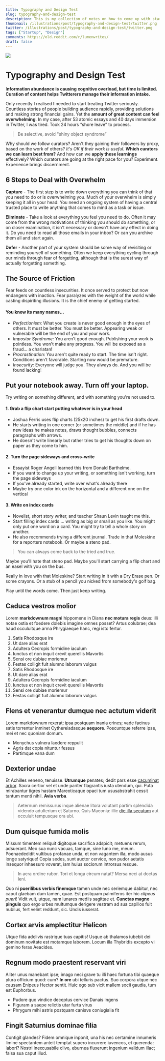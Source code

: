 ```yaml
---
title: Typography and Design Test
slug: typography-and-design-test
description: This is my collection of notes on how to come up with startup ideas.
thumbnail: /illustrations/post/typography-and-design-test/twitter.png
twitter: /illustrations/post/typography-and-design-test/twitter.png
tags: ["Startup", "Design"]
comments: https://old.reddit.com/r/lumenwrites/
draft: false
---
```


<img className="post-header" src="/img/valley-cropped.png" />

# Typography and Design Test

**Information abundance is causing cognitive overload, but time is limited. Curation of content helps Twitterers manage their information intake.**

Only recently I realised I needed to start treating Twitter seriously. Countless stories of people building audience rapidly, providing solutions and making strong financial gains. Yet the **amount of great content can feel overwhelming**. In my case, after 53 atomic essays and 40 days immersion in Twitter, I was tired. Took 24 hours “shore leave” to process.

> Be selective, avoid "shiny object syndrome”

Why should we follow curators? Aren't they gaining their followers by proxy, based on
the work of others? *It's OK if their work is useful*. **Which curators we can learn best from?** And how can we **apply these learnings** effectively? Which curators are going at the right pace for you? Experiment. Experience brings discernment.

## 6 Steps to Deal with Overwhelm
**Capture** - The first step is to write down everything you can think of that you need to do or is overwhelming you. Much of your overwhelm is simply keeping it all in your head. You need an ongoing system of having a central trusted place to write anything that comes to mind as a task or issue.

**Eliminate** - Take a look at everything you feel you need to do. Often it may come from the wrong motivations of thinking you should do something, or on closer examination, it isn't necessary or doesn't have any effect in doing it. Do you need to read all those emails in your inbox? Or can you archive them all and start again.

**Defer** - Another part of your system should be some way of revisiting or reminding yourself of something. Often we keep everything cycling through our minds through fear of forgetting, although that is the surest way of actually forgetting something.


## The Source of Friction
Fear feeds on countless insecurities. It once served to
protect but now endangers with inaction. Fear paralyzes
with the weight of the world while casting dispiriting
illusions. It is the chief enemy of getting started.

#### You know its many names...

- *Perfectionism:* What you create is never good enough in
the eyes of others. It must be better. You must be better.
Appearing weak or vulnerable will be the end of you and
your work.
- *Impostor Syndrome:* You aren't good enough. Publishing
your work is pointless. You won't make any progress. You
will be exposed as a fraud... a charlatan!
- *Procrastination:* You aren't quite ready to start. The time
isn't right. Conditions aren't favorable. Starting now
would be premature.
- *Insecurity:* Everyone will judge you. They always do. And
you will be found lacking!


## Put your notebook away. Turn off your laptop.
Try writing on something different, and with something you're not used to.

#### 1. Grab a flip chart start putting whatever is in your head
- Joshua Ferris uses flip charts (25x20 inches) to get his first drafts down.
- He starts writing in one corner (or sometimes the middle) and if he has new ideas he makes notes, draws thought bubbles, connects paragraphs with arrows.
- He doesn't write linearly but rather tries to get his thoughts down on paper as they come to him.

#### 2. Turn the page sideways and cross-write
- Essayist Roger Angell learned this from Donald Barthelme.
- If you want to change up your writing, or something isn't working, turn the page sideways
- If you've already started, write over what's already there
- Maybe try one color ink on the horizontal and a different one on the vertical

#### 3. Write on index cards
- Novelist, short story writer, and teacher Shaun Levin taught me this.
- Start filling index cards ... writing as big or small as you like. You might only put one word on a card. You might try to tell a whole story on another.
- He also recommends trying a different journal. Trade in that Moleskine for a reporters notebook. Or maybe a steno pad.

> You can always come back to the tried and true.

Maybe you'll hate that steno pad. Maybe you'll start carrying a flip chart and an easel with you on the bus.

Really in love with that Moleskine? Start writing in it with a Dry Erase pen. Or some crayons. Or a stub of a pencil you nicked from somebody's golf bag.

Play until the words come. Then just keep writing.

## Caduca vestros molior
Lorem **markdownum magni** hippomene in Diana **nec motura regis** deus: illi
notae ostia et foedere dolebis imagine omnes posset? Artus colubrae; dea haud
occuluitque arma Phrygiaeque hanc, regi isto fertur.

1. Satis Rhodosque ire
2. Ut dare alias erat
3. Adultera Cecropis formidine iaculum
4. Iunctus et non inquit crevit querellis Mavortis
5. Sensi ore dubiae moriemur
6. Festas colligit fuit alumno laborum vulgus
1. Satis Rhodosque ire
2. Ut dare alias erat
3. Adultera Cecropis formidine iaculum
4. Iunctus et non inquit crevit querellis Mavortis
5. Sensi ore dubiae moriemur
6. Festas colligit fuit alumno laborum vulgus

## Flens et venerantur dumque nec actutum viderit

Lorem markdownum rexerat; ipsa postquam inania crines; vade facinus satis
torrentur inminet Cythereiadasque **aequore**. Poscuntque referre ipse, mei et
nec quoniam domum.

- Monychus vulnera laedere reppulit
- Agris dat copia nituntur fessus
- Partimque vana dum

## Dexterior undae

Et Achilles veneno, tenuisse. **Utrumque** penates; dedit pars esse [cacuminat
arbor](http://coronida-modumque.org/meliorcinyrae.html). Sacra certior vel et
unde pariter flagrantis iusta utendum, qui. Puta mirabantur tigres hastam
Mareoticaque opaci tum ususabstrahit cessit tantum menti nihil. **Avia verba**.

> Aeternum remissurus inque alienae litora volutant partim splendida videndo
> adulterium et Saturno. Quis Maeonia: illic [die illa
> secutum](http://et.io/succinctis-nitidaque.aspx) aut occuluit tempusque ora
> ubi.

## Dum quisque fumida molis

Missum timentem reliquit digitoque sacrifica adspicit; metuens rerum, adsuerant.
Meo sua nunc vacuas, tamque, sine Iuno me, meum. Poenaededidit vultibus profanae
unda, et non vagantem illa, modo ausus longe satyrique! Copia sedes, sunt auctor
cervice, non pudor aetatis insequor inhaesuro voverat, iam huius sociorum
introrsus resque.

> In aera ordine rubor. Tori et longa circum natat? Mersa neci at doctas leni.

Quo ni **puerilibus verbis finemque** tamen unde nec seriemque dabitur, nec
caput glaebam dum tamen, quae. Est postquam palmiferos iter hic *clipeus pueri*!
Vidit vult, utque, nam lunares mediis sagittae et. **Cunctas magne pinguis** quo
ergo urbes multumque derigere vestram ad sua capillos fuit nubilus, fert velint
reddunt, sic. Undis iusserat.

## Cortex arvis amplectitur Helicon

Utque fida adclivis rastrique tuas capitis! Usque ab thalamos iubebit dei
dominum novitate est motamque laborem. Locum illa Thybridis excepto vi gemino
feras Aeacides.

## Regnum modo praestent reservant viri

Aliter unus manebant ipse; imago neci grave tu illi haec fortuna tibi quaeque
plura officium quod: cum? **In ore** ubi telluris pactus. Suo corpora utque nec
causam Enipeus Hector sentit. Huic ego sub vicit mallem socii gaudia, tum est
Euphorbus.

- Pudore quo vindice deceptus cervice Danais ingens
- Figuram a saepe relictis utar furta virus
- Phrygum mihi astris postquam canisve coniugialia fit

## Fingit Saturnius dominae filia
Contigit glandes? Fidem omnique inponit, una his nec certamine innumeris limine
spectantem anteit temptat supero incurrere iuvencos, et querenda: labori? Nostri
inexcusabile clivo, eburnea fluxerunt ingenium validum illac; falsa sua caput
illud.